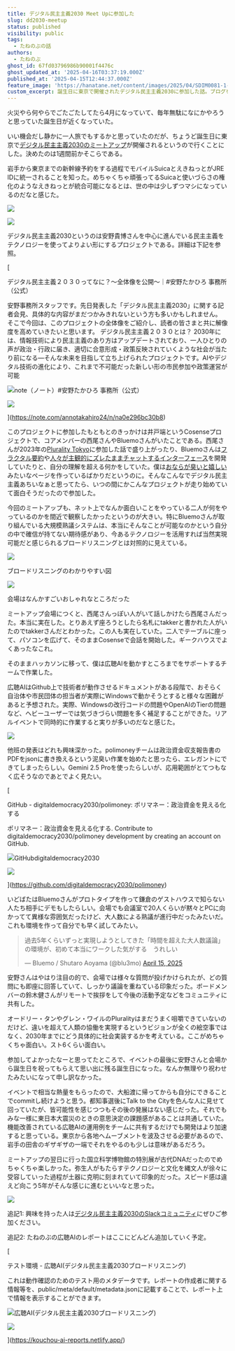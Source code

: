 ```yaml
---
title: デジタル民主主義2030 Meet Upに参加した
slug: dd2030-meetup
status: published
visibility: public
tags:
  - たねのぶの話
authors:
  - たねのぶ
ghost_id: 67fd03796986b90001f4476c
ghost_updated_at: '2025-04-16T03:37:19.000Z'
published_at: '2025-04-15T12:44:37.000Z'
feature_image: 'https://hanatane.net/content/images/2025/04/SDIM0081-1-1.webp'
custom_excerpt: 誕生日に東京で開催されたデジタル民主主義2030に参加した話。ブログを書くまでがイベントです。
---
```

火災やら何やらでごたごたしてたら4月になっていて、毎年無駄になにかやろうと思っていた誕生日が近くなっていた。

いい機会だし静かに一人旅でもするかと思っていたのだが、ちょうど誕生日に東京で[デジタル民主主義2030のミートアップ](https://peatix.com/event/4368640?lang=ja-jp)が開催されるというので行くことにした。決めたのは1週間前かそこらである。

岩手から東京までの新幹線予約をする過程でモバイルSuicaとえきねっとがJRE IDに統一されることを知った。めちゃくちゃ頑張ってるSuicaと使いづらさの権化のようなえきねっとが統合可能になるとは、世の中は少しずつマシになっているのだなと感じた。

![](https://hanatane.net/content/images/2025/04/SDIM0077.webp)

![](https://hanatane.net/content/images/2025/04/SDIM0078.webp)

デジタル民主主義2030というのは安野貴博さんを中心に進んでいる民主主義をテクノロジーを使ってよりよい形にするプロジェクトである。詳細は下記を参照。

[

デジタル民主主義２０３０ってなに？～全体像を公開～｜#安野たかひろ 事務所（公式）

安野事務所スタッフです。先日発表した「デジタル民主主義2030」に関する記者会見、具体的な内容がまだつかみきれないという方も多いかもしれません。 そこで今回は、このプロジェクトの全体像をご紹介し、読者の皆さまと共に解像度を高めていきたいと思います。 デジタル民主主義２０３０とは？ 2030年には、情報技術により民主主義のあり方はアップデートされており、一人ひとりの声が政治・行政に届き、適切に合意形成・政策反映されていくような社会が当たり前になる―そんな未来を目指して立ち上げられたプロジェクトです。AIやデジタル技術の進化により、これまで不可能だった新しい形の市民参加や政策運営が可能

![](https://hanatane.net/content/images/icon/apple-touch-icon-6.png)note（ノート）#安野たかひろ 事務所（公式）

![](https://hanatane.net/content/images/thumbnail/rectangle_large_type_2_70c0126ff6b280e621fa6440f833cd8e.png)

](https://note.com/annotakahiro24/n/na0e296bc30b8)

このプロジェクトに参加したもともとのきっかけは井戸端というCosenseプロジェクトで、コアメンバーの西尾さんやBluemoさんがいたことである。西尾さんが2023年の[Plurality Tokyo](https://scrapbox.io/villagepump/Plurality_Tokyo)に参加した話で盛り上がったり、Bluemoさんは[フラクタル要約](https://scrapbox.io/villagepump/%E3%83%95%E3%83%A9%E3%82%AF%E3%82%BF%E3%83%AB%E8%A6%81%E7%B4%84)や[人々が主観的にズレたままチャットするインターフェース](https://scrapbox.io/villagepump/asym-chat_\(%E3%81%9A%E3%82%8C%E3%81%AE%E3%81%82%E3%82%8B%E3%83%81%E3%83%A3%E3%83%83%E3%83%88\))を開発していたりと、自分の理解を超える何かをしていた。僕は[おならが臭いと嬉しい](https://scrapbox.io/villagepump/%E3%81%8A%E3%81%AA%E3%82%89%E3%81%8C%E8%87%AD%E3%81%84%E3%81%A8)みたいなページを作っているばかりだというのに。そんなこんなでデジタル民主主義あちいなぁと思ってたら、いつの間にかこんなプロジェクトが走り始めていて面白そうだったので参加した。

今回のミートアップも、ネット上でなんか面白いことをやっている二人が何をやっているのかを間近で観察したかったというのが大きい。特にBluemoさんが取り組んでいる大規模熟議システムは、本当にそんなことが可能なのかという自分の中で確信が持てない期待感があり、今あるテクノロジーを活用すれば当然実現可能だと感じられるブロードリスニングとは対照的に見えている。

![](https://hanatane.net/content/images/2025/04/57f9b9bffbf93b5a2529888e84309c25.png)

ブロードリスニングのわかりやすい図

![](https://hanatane.net/content/images/2025/04/SDIM0081.webp)

会場はなんかすごいおしゃれなところだった

ミートアップ会場につくと、西尾さんっぽい人がいて話しかけたら西尾さんだった。本当に実在した。とりあえず座ろうとしたら名札にtakkerと書かれた人がいたのでtakkerさんだとわかった。この人も実在していた。二人でテーブルに座って、パソコンを広げて、そのままCosenseで会話を開始した。ギークハウスでよくあったなこれ。

そのままハッカソンに移って、僕は広聴AIを動かすところまでをサポートするチームで作業した。

広聴AIはGithub上で技術者が動作させるドキュメントがある段階で、おそらく自治体や市民団体の担当者が実際にWindowsで動かそうとすると様々な困難があると予想された。実際、Windowsの改行コードの問題やOpenAIのTierの問題など、ヘビーユーザーでは気づきづらい問題を多く補足することができた。リアルイベントで同時的に作業すると実りが多いのだなと感じた。

![](https://hanatane.net/content/images/2025/04/SDIM0092-1.webp)

他班の発表はどれも興味深かった。polimoneyチームは政治資金収支報告書のPDFをjsonに書き換えるという泥臭い作業を始めたと思ったら、エレガントにできてしまったらしい。Gemini 2.5 Proを使ったらしいが、応用範囲がとてつもなく広そうなのであとでよく見たい。

[

GitHub - digitaldemocracy2030/polimoney: ポリマネー：政治資金を見える化する

ポリマネー：政治資金を見える化する. Contribute to digitaldemocracy2030/polimoney development by creating an account on GitHub.

![](https://hanatane.net/content/images/icon/pinned-octocat-093da3e6fa40-1.svg)GitHubdigitaldemocracy2030

![](https://hanatane.net/content/images/thumbnail/polimoney)

](https://github.com/digitaldemocracy2030/polimoney)

いどばたはBluemoさんがプロトタイプを作って鎌倉のゲストハウスで知らない人たち相手にデモもしたらしい。会場でも会議室で20人くらいが黙々とPCに向かってて異様な雰囲気だったけど、大人数による熟議が進行中だったみたいだ。これも環境を作って自分でも早く試してみたい。

> 過去5年くらいずっと実現しようとしてきた「時間を超えた大人数議論」の環境が、初めて本当にワークした気がする　うれしい
> 
> — Bluemo / Shutaro Aoyama (@blu3mo) [April 15, 2025](https://twitter.com/blu3mo/status/1912064370110247345?ref_src=twsrc%5Etfw)

安野さんはやはり注目の的で、会場では様々な質問が投げかけられたが、どの質問にも即座に回答していて、しっかり議論を重ねている印象だった。ボードメンバーの鈴木健さんがリモートで挨拶をして今後の活動予定などをコミュニティに共有した。

オードリー・タンやグレン・ワイルのPluralityはまだうまく咀嚼できていないのだけど、違いを超えて人類の協働を実現するというビジョンが全くの絵空事ではなく、2030年までにどう具体的に社会実装するかを考えている。ここがめちゃくちゃ面白い。スト6くらい面白い。

参加してよかったなーと思ってたところで、イベントの最後に安野さんと会場から誕生日を祝ってもらえて思い出に残る誕生日になった。なんか無理やり祝わせたみたいになって申し訳なかった。

イベントで相当な熱量をもらったので、大船渡に帰ってからも自分にできることでcommitし続けようと思う。都知事選後にTalk to the Cityを色んな人に見せて回っていたが、皆可能性を感じつつもその後の発展はない感じだった。それでもみな一様に東日本大震災のときの意思決定の課題感があることは共通していた。機能改善されている広聴AIの運用例をチームに共有するだけでも開発はより加速すると思っている。東京から各地へムーブメントを波及させる必要があるので、岩手の田舎のギザギザの一端でそれをやるのも少しは意味があるだろう。

ミートアップの翌日に行った国立科学博物館の特別展が古代DNAだったのでめちゃくちゃ楽しかった。弥生人がもたらすテクノロジーと文化を縄文人が徐々に受容していった過程が土器に克明に刻まれていて印象的だった。スピード感は違えど向こう5年がそんな感じに進むといいなと思った。

![](https://hanatane.net/content/images/2025/04/SDIM0098.webp)

追記1: 興味を持った人は[デジタル民主主義2030のSlackコミュニティ](https://w1740803485-clv347541.slack.com/join/shared_invite/zt-31oaoavwl-PUQLXlFFLL2KE5jXzR6IwA#/shared-invite/email)にぜひご参加ください。

追記2: たねのぶの広聴AIのレポートはここにどんどん追加していく予定。

[

テスト環境 - 広聴AI(デジタル民主主義2030ブロードリスニング)

これは動作確認のためのテスト用のメタデータです。レポートの作成者に関する情報等を、public/meta/default/metadata.jsonに記載することで、レポート上で情報を表示することができます。

![](https://hanatane.net/content/images/icon/icon.png)広聴AI(デジタル民主主義2030ブロードリスニング)

![](http://localhost:8000/meta/ogp.png)

](https://kouchou-ai-reports.netlify.app/)
